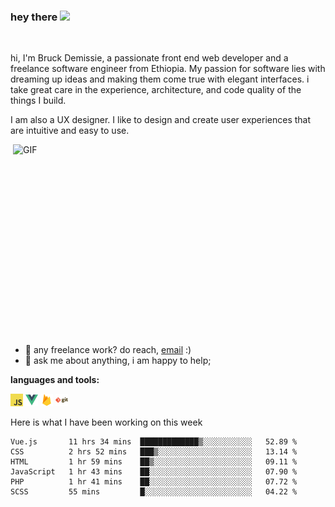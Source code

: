 ### hey there <img src="https://media.giphy.com/media/hvRJCLFzcasrR4ia7z/giphy.gif" width="25px">       

<br />

hi, I'm Bruck Demissie, a passionate  front end  web developer and a freelance software engineer from Ethiopia. My passion for software lies with dreaming up ideas and making them come true with elegant interfaces. i take great care in the experience, architecture, and code quality of the things I build.

I am also a UX designer. I like to design and create user experiences that are intuitive and easy to use.


  <img align="right" alt="GIF" src="https://github.com/abhisheknaiidu/abhisheknaiidu/blob/master/code.gif?raw=true" width="500" height="320" />
  
- 💼 any freelance work? do reach, [email](mailto:brucktafesse25@gmail.com) :)
- 💬 ask me about anything, i am happy to help;

**languages and tools:**  

<code><img height="20" src="https://raw.githubusercontent.com/github/explore/80688e429a7d4ef2fca1e82350fe8e3517d3494d/topics/javascript/javascript.png"></code>
<code><img height="20" src="https://raw.githubusercontent.com/github/explore/80688e429a7d4ef2fca1e82350fe8e3517d3494d/topics/vue/vue.png"></code>
<code><img height="20" src="https://raw.githubusercontent.com/github/explore/80688e429a7d4ef2fca1e82350fe8e3517d3494d/topics/firebase/firebase.png"></code>
<code><img height="20" src="https://raw.githubusercontent.com/github/explore/80688e429a7d4ef2fca1e82350fe8e3517d3494d/topics/git/git.png"></code>


Here is what I have been working on this week
<!--START_SECTION:waka-->

```text
Vue.js       11 hrs 34 mins  █████████████▒░░░░░░░░░░░   52.89 %
CSS          2 hrs 52 mins   ███▒░░░░░░░░░░░░░░░░░░░░░   13.14 %
HTML         1 hr 59 mins    ██▒░░░░░░░░░░░░░░░░░░░░░░   09.11 %
JavaScript   1 hr 43 mins    ██░░░░░░░░░░░░░░░░░░░░░░░   07.90 %
PHP          1 hr 41 mins    ██░░░░░░░░░░░░░░░░░░░░░░░   07.72 %
SCSS         55 mins         █░░░░░░░░░░░░░░░░░░░░░░░░   04.22 %
```

<!--END_SECTION:waka-->
